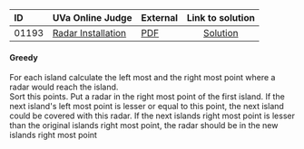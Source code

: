 | ID | UVa Online Judge | External | Link to solution |
|:---|:---|:---|:---:|
| 01193 | [Radar Installation](https://onlinejudge.org/index.php?option=com_onlinejudge&Itemid=8&page=show_problem&problem=3634) | [PDF](https://onlinejudge.org/external/11/1193.pdf) | [Solution](https://github.com/versenyi98/programming-contests/tree/master/UVa%20Online%20Judge/01193%20-%20Radar%20Installation)|
#### Greedy

For each island calculate the left most and the right most point where a radar would reach the island.   
Sort this points. Put a radar in the right most point of the first island. If the next island's left most point is lesser or equal to this point, the next island could be covered with this radar. If the next islands right most point is lesser than the original islands right most point, the radar should be in the new islands right most point